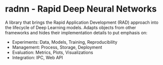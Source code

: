 # radnn - Rapid Deep Neural Networks

A library that brings the Rapid Application Development (RAD) approach into the lifecycle of Deep Learning models. Adapts objects from other frameworks and hides their implementation details to put emphasis on:

- Experiments: Data, Models, Training, Reproducibility
- Management: Process, Storage, Deployment
- Evaluation: Metrics, Plots, Visualizations
- Integration: IPC, Web API